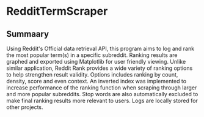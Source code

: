 # RedditTermScraper

## Summaary
Using Reddit's Official data retrieval API, this program aims to log and rank the most popular term(s) in a specific subreddit. Ranking results are graphed and exported using Matplotlib for user friendly viewing. Unlike similar application, Reddit Rank provides a wide variety of ranking options to help strengthen result validity. Options includes ranking by count, density, score and even context. An inverted index was implemented to increase performance of the ranking function when scraping through larger and more popular subreddits. Stop words are also automatically excluded to make final ranking results more relevant to users. Logs are locally stored for other projects.